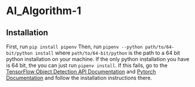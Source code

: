 # AI_Algorithm-1
## Installation
First, run `pip install pipenv`
Then, run `pipenv --python path/to/64-bit/python install` where `path/to/64-bit/python` is the path to a 64 bit python installation on your machine. If the only python installation you have is 64 bit, the you can just run `pipenv install`.
If this fails, go to the [TensorFlow Object Detection API Documentation](https://tensorflow-object-detection-api-tutorial.readthedocs.io/en/latest/install.html) and [Pytorch Documentation](https://pytorch.org/get-started/locally/) and follow the installation instructions there.